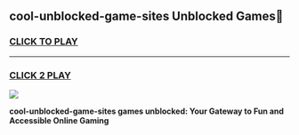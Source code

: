 
## cool-unblocked-game-sites Unblocked Games👋
<h3>
<a href="https://news.freeplayer.one?title=cool-unblocked-game-sites&ref=16F">CLICK TO PLAY</a></h3>
<hr>

<h3>
<a href="https://news.freeplayer.one?title=cool-unblocked-game-sites&ref=16F">CLICK 2 PLAY</a>
  
</h3>

<a href="https://news.freeplayer.one?title=cool-unblocked-game-sites&ref=16F/"><img src="https://clearcache.store/games.png"></a>


**cool-unblocked-game-sites games unblocked: Your Gateway to Fun and Accessible Online Gaming**
